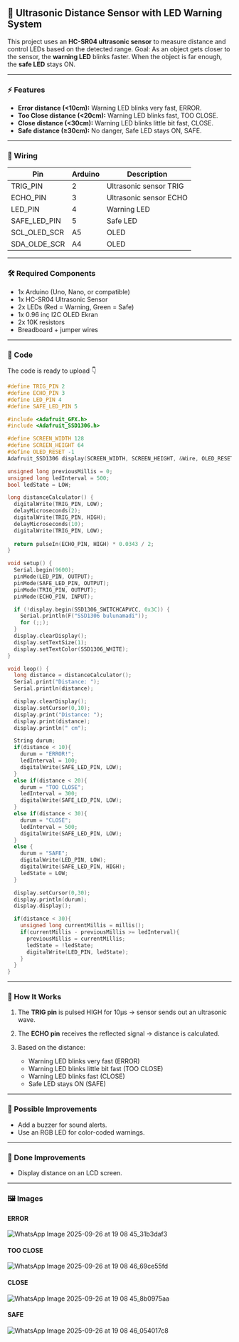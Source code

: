 ## 🚨 Ultrasonic Distance Sensor with LED Warning System

This project uses an **HC-SR04 ultrasonic sensor** to measure distance and control LEDs based on the detected range.
Goal: As an object gets closer to the sensor, the **warning LED** blinks faster. When the object is far enough, the **safe LED** stays ON.

---

### ⚡ Features

* **Error distance (<10cm):** Warning LED blinks very fast, ERROR.
* **Too Close distance (<20cm):** Warning LED blinks fast, TOO CLOSE.
* **Close distance (<30cm):** Warning LED blinks little bit fast, CLOSE.
* **Safe distance (≥30cm):** No danger, Safe LED stays ON, SAFE.

---

### 🔌 Wiring

| Pin            | Arduino | Description            |
| -------------- | ------- | ---------------------- |
| TRIG\_PIN      | 2       | Ultrasonic sensor TRIG |
| ECHO\_PIN      | 3       | Ultrasonic sensor ECHO |
| LED\_PIN       | 4       | Warning LED            |
| SAFE\_LED\_PIN | 5       | Safe LED               |
| SCL\_OLED\_SCR | A5      | OLED                   |
| SDA\_OLDE\_SCR | A4      | OLED                   |

---

### 🛠 Required Components

* 1x Arduino (Uno, Nano, or compatible)
* 1x HC-SR04 Ultrasonic Sensor
* 2x LEDs (Red = Warning, Green = Safe)
* 1x 0.96 inç I2C OLED Ekran
* 2x 10K resistors
* Breadboard + jumper wires

---

### 📜 Code

The code is ready to upload 👇

```cpp
#define TRIG_PIN 2
#define ECHO_PIN 3
#define LED_PIN 4        
#define SAFE_LED_PIN 5   

#include <Adafruit_GFX.h>
#include <Adafruit_SSD1306.h>

#define SCREEN_WIDTH 128
#define SCREEN_HEIGHT 64
#define OLED_RESET -1
Adafruit_SSD1306 display(SCREEN_WIDTH, SCREEN_HEIGHT, &Wire, OLED_RESET);

unsigned long previousMillis = 0;
unsigned long ledInterval = 500; 
bool ledState = LOW;

long distanceCalculator() {
  digitalWrite(TRIG_PIN, LOW);
  delayMicroseconds(2);
  digitalWrite(TRIG_PIN, HIGH);
  delayMicroseconds(10);
  digitalWrite(TRIG_PIN, LOW);
  
  return pulseIn(ECHO_PIN, HIGH) * 0.0343 / 2;
}

void setup() {
  Serial.begin(9600);
  pinMode(LED_PIN, OUTPUT);
  pinMode(SAFE_LED_PIN, OUTPUT);
  pinMode(TRIG_PIN, OUTPUT);
  pinMode(ECHO_PIN, INPUT);

  if (!display.begin(SSD1306_SWITCHCAPVCC, 0x3C)) {
    Serial.println(F("SSD1306 bulunamadi"));
    for (;;);
  }
  display.clearDisplay();
  display.setTextSize(1);
  display.setTextColor(SSD1306_WHITE);
}

void loop() {
  long distance = distanceCalculator();
  Serial.print("Distance: ");
  Serial.println(distance);

  display.clearDisplay();
  display.setCursor(0,10);
  display.print("Distance: ");
  display.print(distance);
  display.println(" cm");

  String durum;
  if(distance < 10){
    durum = "ERROR!";
    ledInterval = 100; 
    digitalWrite(SAFE_LED_PIN, LOW);
  } 
  else if(distance < 20){
    durum = "TOO CLOSE";
    ledInterval = 300;
    digitalWrite(SAFE_LED_PIN, LOW);
  }
  else if(distance < 30){
    durum = "CLOSE";
    ledInterval = 500;
    digitalWrite(SAFE_LED_PIN, LOW);
  }
  else {
    durum = "SAFE";
    digitalWrite(LED_PIN, LOW);
    digitalWrite(SAFE_LED_PIN, HIGH);
    ledState = LOW; 
  }

  display.setCursor(0,30);
  display.println(durum);
  display.display();

  if(distance < 30){
    unsigned long currentMillis = millis();
    if(currentMillis - previousMillis >= ledInterval){
      previousMillis = currentMillis;
      ledState = !ledState;
      digitalWrite(LED_PIN, ledState);
    }
  }
}

```

---

### 🎯 How It Works

1. The **TRIG pin** is pulsed HIGH for 10μs → sensor sends out an ultrasonic wave.
2. The **ECHO pin** receives the reflected signal → distance is calculated.
3. Based on the distance:

   * Warning LED blinks very fast (ERROR)
   * Warning LED blinks little bit fast (TOO CLOSE)
   * Warning LED blinks fast (CLOSE)
   * Safe LED stays ON (SAFE)

---

### 🚀 Possible Improvements

* Add a buzzer for sound alerts.
* Use an RGB LED for color-coded warnings.

---

### 🤙 Done Improvements

* Display distance on an LCD screen.

---
### 🖼️ Images
#### ERROR
![WhatsApp Image 2025-09-26 at 19 08 45_31b3daf3](https://github.com/user-attachments/assets/287be16b-db9f-4837-8102-ca8b13b9010d)

#### TOO CLOSE
![WhatsApp Image 2025-09-26 at 19 08 46_69ce55fd](https://github.com/user-attachments/assets/52123f3a-6ced-46cd-9cad-a18577276be4)

#### CLOSE
![WhatsApp Image 2025-09-26 at 19 08 45_8b0975aa](https://github.com/user-attachments/assets/49288e2a-8dfb-4b77-a001-d09b2a339f32)

#### SAFE
![WhatsApp Image 2025-09-26 at 19 08 46_054017c8](https://github.com/user-attachments/assets/df59a02f-eb74-4823-bc41-7104c88438a7)

